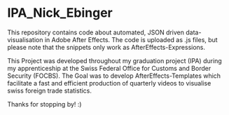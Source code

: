 # IPA_Nick_Ebinger
This repository contains code about automated, JSON driven data-visualisation in Adobe After Effects. The code is uploaded as .js files, but please note that the snippets only work as AfterEffects-Expressions.

This Project was developed throughout my graduation project (IPA) during my apprenticeship at the Swiss Federal Office for Customs and Border Security (FOCBS). The Goal was to develop AfterEffects-Templates which facilitate a fast and efficient production of quarterly videos to visualise swiss foreign trade statistics.

Thanks for stopping by! :) 

